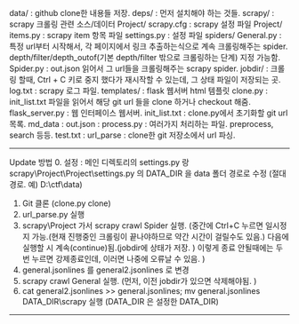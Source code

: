 data/ : github clone한 내용들 저장.
deps/ : 먼저 설치해야 하는 것들.
scrapy/ : scrapy 크롤링 관련 소스/데이터
	Project/
		scrapy.cfg : scrapy 설정 파일
		Project/
			items.py : scrapy item 항목 파일
			settings.py : 설정 파일
			spiders/
				General.py : 특정 url부터 시작해서, 각 페이지에서 링크 추출하는식으로 계속 크롤링해주는 spider. depth/filter/depth_outof(기본 depth/filter 밖으로 크롤링하는 단계) 지정 가능함. 
				Spider.py : out.json 읽어서 그 url들을 크롤링해주는 scrapy spider.
		jobdir/ : 크롤링 할때, Ctrl + C 키로 중지 했다가 재시작할 수 있는데, 그 상태 파일이 저장되는 곳. 
		log.txt : scrapy 로그 파일. 
templates/ : flask 웹서버 html 템플릿
clone.py : init_list.txt 파일을 읽어서 해당 git url 들을 clone 하거나 checkout 해줌. 
flask_server.py : 웹 인터페이스 웹서버. 
init_list.txt : clone.py에서 초기화할 git url 목록. 
md_data : 
out.json : 
process.py : 여러가지 처리하는 파일. preprocess, search 등등. 
test.txt : 
url_parse : clone한 git 저장소에서 url 파싱. 

--------------------------------------------

Update 방법
0. 설정 : 메인 디렉토리의 settings.py 랑 scrapy\Project\Project\settings.py 의 DATA_DIR 을 data 폴더 경로로 수정 (절대경로. 예) D:\ctf\data) 
1. Git 클론 (clone.py clone)
2. url_parse.py 실행
3. scrapy\Project 가서 scrapy crawl Spider 실행. (중간에 Ctrl+C 누르면 일시정지 가능.(현재 진행중인 크롤링이 끝나야하므로 약간 시간이 걸릴수도 있음.) 다음에 실행할 시 계속(continue)됨.(jobdir에 상태가 저장. ) 이렇게 종료 안될때에는 두번 누르면 강제종료인데, 이러면 나중에 오류날 수 있음. )
4. general.jsonlines 를 general2.jsonlines 로 변경 
5. scrapy crawl General 실행. (먼저, 이전 jobdir가 있으면 삭제해야됨. )
6. cat general2.jsonlines >> general.jsonlines; mv general.jsonlines DATA_DIR\scrapy 실행 (DATA_DIR 은 설정한 DATA_DIR)
------
